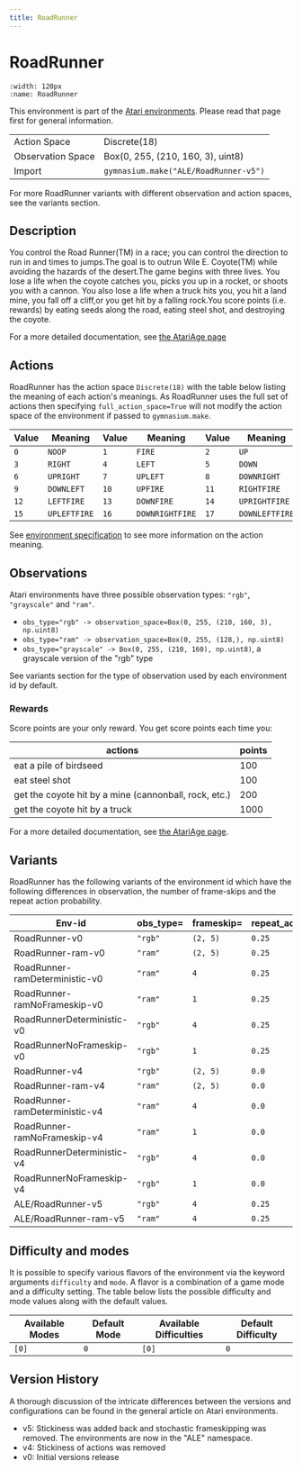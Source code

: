 ```yaml
---
title: RoadRunner
---
```


# RoadRunner

```{figure} ../_static/videos/environments/road_runner.gif
:width: 120px
:name: RoadRunner
```

This environment is part of the <a href='..'>Atari environments</a>. Please read that page first for general information.

|   |   |
|---|---|
| Action Space | Discrete(18) |
| Observation Space | Box(0, 255, (210, 160, 3), uint8) |
| Import | `gymnasium.make("ALE/RoadRunner-v5")` |

For more RoadRunner variants with different observation and action spaces, see the variants section.

## Description

You control the Road Runner(TM) in a race; you can control the direction to run in and times to jumps.The goal is to outrun Wile E. Coyote(TM) while avoiding the hazards of the desert.The game begins with three lives.  You lose a life when the coyote catches you, picks you up in a rocket, or shoots you with a cannon.  You also lose a life when a truck hits you, you hit a land mine, you fall off a cliff,or you get hit by a falling rock.You score points (i.e. rewards) by eating seeds along the road, eating steel shot, and destroying the coyote.

For a more detailed documentation, see [the AtariAge page](https://atariage.com/manual_html_page.php?SoftwareLabelID=412)

## Actions

RoadRunner has the action space `Discrete(18)` with the table below listing the meaning of each action's meanings.
As RoadRunner uses the full set of actions then specifying `full_action_space=True` will not modify the action space of the environment if passed to `gymnasium.make`.

| Value   | Meaning      | Value   | Meaning         | Value   | Meaning        |
|---------|--------------|---------|-----------------|---------|----------------|
| `0`     | `NOOP`       | `1`     | `FIRE`          | `2`     | `UP`           |
| `3`     | `RIGHT`      | `4`     | `LEFT`          | `5`     | `DOWN`         |
| `6`     | `UPRIGHT`    | `7`     | `UPLEFT`        | `8`     | `DOWNRIGHT`    |
| `9`     | `DOWNLEFT`   | `10`    | `UPFIRE`        | `11`    | `RIGHTFIRE`    |
| `12`    | `LEFTFIRE`   | `13`    | `DOWNFIRE`      | `14`    | `UPRIGHTFIRE`  |
| `15`    | `UPLEFTFIRE` | `16`    | `DOWNRIGHTFIRE` | `17`    | `DOWNLEFTFIRE` |

See [environment specification](../env-spec) to see more information on the action meaning.

## Observations

Atari environments have three possible observation types: `"rgb"`, `"grayscale"` and `"ram"`.

- `obs_type="rgb" -> observation_space=Box(0, 255, (210, 160, 3), np.uint8)`
- `obs_type="ram" -> observation_space=Box(0, 255, (128,), np.uint8)`
- `obs_type="grayscale" -> Box(0, 255, (210, 160), np.uint8)`, a grayscale version of the "rgb" type

See variants section for the type of observation used by each environment id by default.

### Rewards

Score points are your only reward. You get score points each time you:

| actions                                               | points |
|-------------------------------------------------------|--------|
| eat a pile of birdseed                                | 100    |
| eat steel shot                                        | 100    |
| get the coyote hit by a mine (cannonball, rock, etc.) | 200    |
| get the coyote hit by a truck                         | 1000   |

For a more detailed documentation, see [the AtariAge page](https://atariage.com/manual_html_page.php?SoftwareLabelID=412).

## Variants

RoadRunner has the following variants of the environment id which have the following differences in observation,
the number of frame-skips and the repeat action probability.

| Env-id                         | obs_type=   | frameskip=   | repeat_action_probability=   |
|--------------------------------|-------------|--------------|------------------------------|
| RoadRunner-v0                  | `"rgb"`     | `(2, 5)`     | `0.25`                       |
| RoadRunner-ram-v0              | `"ram"`     | `(2, 5)`     | `0.25`                       |
| RoadRunner-ramDeterministic-v0 | `"ram"`     | `4`          | `0.25`                       |
| RoadRunner-ramNoFrameskip-v0   | `"ram"`     | `1`          | `0.25`                       |
| RoadRunnerDeterministic-v0     | `"rgb"`     | `4`          | `0.25`                       |
| RoadRunnerNoFrameskip-v0       | `"rgb"`     | `1`          | `0.25`                       |
| RoadRunner-v4                  | `"rgb"`     | `(2, 5)`     | `0.0`                        |
| RoadRunner-ram-v4              | `"ram"`     | `(2, 5)`     | `0.0`                        |
| RoadRunner-ramDeterministic-v4 | `"ram"`     | `4`          | `0.0`                        |
| RoadRunner-ramNoFrameskip-v4   | `"ram"`     | `1`          | `0.0`                        |
| RoadRunnerDeterministic-v4     | `"rgb"`     | `4`          | `0.0`                        |
| RoadRunnerNoFrameskip-v4       | `"rgb"`     | `1`          | `0.0`                        |
| ALE/RoadRunner-v5              | `"rgb"`     | `4`          | `0.25`                       |
| ALE/RoadRunner-ram-v5          | `"ram"`     | `4`          | `0.25`                       |

## Difficulty and modes

It is possible to specify various flavors of the environment via the keyword arguments `difficulty` and `mode`.
A flavor is a combination of a game mode and a difficulty setting. The table below lists the possible difficulty and mode values
along with the default values.

| Available Modes   | Default Mode   | Available Difficulties   | Default Difficulty   |
|-------------------|----------------|--------------------------|----------------------|
| `[0]`             | `0`            | `[0]`                    | `0`                  |

## Version History

A thorough discussion of the intricate differences between the versions and configurations can be found in the general article on Atari environments.

* v5: Stickiness was added back and stochastic frameskipping was removed. The environments are now in the "ALE" namespace.
* v4: Stickiness of actions was removed
* v0: Initial versions release
